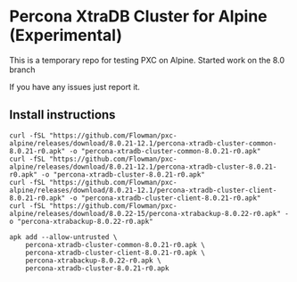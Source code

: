 # Percona XtraDB Cluster for Alpine (Experimental)

This is a temporary repo for testing PXC on Alpine. Started work on the 8.0 branch

If you have any issues just report it.

## Install instructions

```
curl -fSL "https://github.com/Flowman/pxc-alpine/releases/download/8.0.21-12.1/percona-xtradb-cluster-common-8.0.21-r0.apk" -o "percona-xtradb-cluster-common-8.0.21-r0.apk"
curl -fSL "https://github.com/Flowman/pxc-alpine/releases/download/8.0.21-12.1/percona-xtradb-cluster-8.0.21-r0.apk" -o "percona-xtradb-cluster-8.0.21-r0.apk"
curl -fSL "https://github.com/Flowman/pxc-alpine/releases/download/8.0.21-12.1/percona-xtradb-cluster-client-8.0.21-r0.apk" -o "percona-xtradb-cluster-client-8.0.21-r0.apk"
curl -fSL "https://github.com/Flowman/pxc-alpine/releases/download/8.0.22-15/percona-xtrabackup-8.0.22-r0.apk" -o "percona-xtrabackup-8.0.22-r0.apk"

apk add --allow-untrusted \
    percona-xtradb-cluster-common-8.0.21-r0.apk \
    percona-xtradb-cluster-client-8.0.21-r0.apk \
    percona-xtrabackup-8.0.22-r0.apk \
    percona-xtradb-cluster-8.0.21-r0.apk
```
